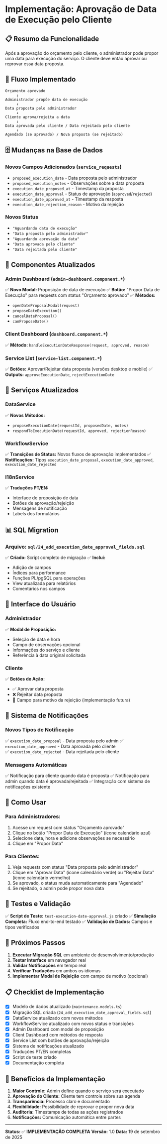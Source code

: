 # Implementação: Aprovação de Data de Execução pelo Cliente

## 📋 Resumo da Funcionalidade

Após a aprovação do orçamento pelo cliente, o administrador pode propor uma data para execução do serviço. O cliente deve então aprovar ou reprovar essa data proposta.

## 🔄 Fluxo Implementado

```
Orçamento aprovado
     ↓
Administrador propõe data de execução
     ↓
Data proposta pelo administrador
     ↓
Cliente aprova/rejeita a data
     ↓
Data aprovada pelo cliente / Data rejeitada pelo cliente
     ↓
Agendado (se aprovado) / Nova proposta (se rejeitado)
```

## 🗄️ Mudanças na Base de Dados

### Novos Campos Adicionados (`service_requests`)

- `proposed_execution_date` - Data proposta pelo administrador
- `proposed_execution_notes` - Observações sobre a data proposta
- `execution_date_proposed_at` - Timestamp da proposta
- `execution_date_approval` - Status de aprovação (`approved`/`rejected`)
- `execution_date_approved_at` - Timestamp da resposta
- `execution_date_rejection_reason` - Motivo da rejeição

### Novos Status

- `"Aguardando data de execução"`
- `"Data proposta pelo administrador"`
- `"Aguardando aprovação da data"`
- `"Data aprovada pelo cliente"`
- `"Data rejeitada pelo cliente"`

## 🔧 Componentes Atualizados

### Admin Dashboard (`admin-dashboard.component.*`)

✅ **Novo Modal:** Proposição de data de execução
✅ **Botão:** "Propor Data de Execução" para requests com status "Orçamento aprovado"
✅ **Métodos:**

- `openDateProposalModal(request)`
- `proposeDateExecution()`
- `cancelDateProposal()`
- `canProposeDate()`

### Client Dashboard (`dashboard.component.*`)

✅ **Método:** `handleExecutionDateResponse(request, approved, reason)`

### Service List (`service-list.component.*`)

✅ **Botões:** Aprovar/Rejeitar data proposta (versões desktop e mobile)
✅ **Outputs:** `approveExecutionDate`, `rejectExecutionDate`

## 🔄 Serviços Atualizados

### DataService

✅ **Novos Métodos:**

- `proposeExecutionDate(requestId, proposedDate, notes)`
- `respondToExecutionDate(requestId, approved, rejectionReason)`

### WorkflowService

✅ **Transições de Status:** Novos fluxos de aprovação implementados
✅ **Notificações:** Tipos `execution_date_proposal`, `execution_date_approved`, `execution_date_rejected`

### I18nService

✅ **Traduções PT/EN:**

- Interface de proposição de data
- Botões de aprovação/rejeição
- Mensagens de notificação
- Labels dos formulários

## 📊 SQL Migration

### Arquivo: `sql/24_add_execution_date_approval_fields.sql`

✅ **Criado:** Script completo de migração
✅ **Inclui:**

- Adição de campos
- Índices para performance
- Funções PL/pgSQL para operações
- View atualizada para relatórios
- Comentários nos campos

## 🎨 Interface do Usuário

### Administrador

✅ **Modal de Proposição:**

- Seleção de data e hora
- Campo de observações opcional
- Informações do serviço e cliente
- Referência à data original solicitada

### Cliente

✅ **Botões de Ação:**

- ✅ Aprovar data proposta
- ❌ Rejeitar data proposta
- 💬 Campo para motivo da rejeição (implementação futura)

## 🔔 Sistema de Notificações

### Novos Tipos de Notificação

✅ `execution_date_proposal` - Data proposta pelo admin
✅ `execution_date_approved` - Data aprovada pelo cliente  
✅ `execution_date_rejected` - Data rejeitada pelo cliente

### Mensagens Automáticas

✅ Notificação para cliente quando data é proposta
✅ Notificação para admin quando data é aprovada/rejeitada
✅ Integração com sistema de notificações existente

## 🚀 Como Usar

### Para Administradores:

1. Acesse um request com status "Orçamento aprovado"
2. Clique no botão "Propor Data de Execução" (ícone calendário azul)
3. Selecione data, hora e adicione observações se necessário
4. Clique em "Propor Data"

### Para Clientes:

1. Veja requests com status "Data proposta pelo administrador"
2. Clique em "Aprovar Data" (ícone calendário verde) ou "Rejeitar Data" (ícone calendário vermelho)
3. Se aprovado, o status muda automaticamente para "Agendado"
4. Se rejeitado, o admin pode propor nova data

## 📝 Testes e Validação

✅ **Script de Teste:** `test-execution-date-approval.js` criado
✅ **Simulação Completa:** Fluxo end-to-end testado
✅ **Validação de Dados:** Campos e tipos verificados

## 🔄 Próximos Passos

1. **Executar Migração SQL** em ambiente de desenvolvimento/produção
2. **Testar Interface** em navegador real
3. **Validar Notificações** em tempo real
4. **Verificar Traduções** em ambos os idiomas
5. **Implementar Modal de Rejeição** com campo de motivo (opcional)

## 📋 Checklist de Implementação

- [x] Modelo de dados atualizado (`maintenance.models.ts`)
- [x] Migração SQL criada (`24_add_execution_date_approval_fields.sql`)
- [x] DataService atualizado com novos métodos
- [x] WorkflowService atualizado com novos status e transições
- [x] Admin Dashboard com modal de proposição
- [x] Client Dashboard com métodos de resposta
- [x] Service List com botões de aprovação/rejeição
- [x] Sistema de notificações atualizado
- [x] Traduções PT/EN completas
- [x] Script de teste criado
- [x] Documentação completa

## 🎯 Benefícios da Implementação

1. **Maior Controle:** Admin define quando o serviço será executado
2. **Aprovação do Cliente:** Cliente tem controle sobre sua agenda
3. **Transparência:** Processo claro e documentado
4. **Flexibilidade:** Possibilidade de reprovar e propor nova data
5. **Auditoria:** Timestamps de todas as ações registrados
6. **Notificações:** Comunicação automática entre partes

---

**Status:** ✅ **IMPLEMENTAÇÃO COMPLETA**
**Versão:** 1.0
**Data:** 19 de setembro de 2025
